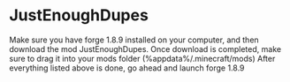 # JustEnoughDupes
Make sure you have forge 1.8.9 installed on your computer, and then download the mod JustEnoughDupes. Once download is completed, make sure to drag it into your mods folder (%appdata%/.minecraft/mods)
After everything listed above is done, go ahead and launch forge 1.8.9
